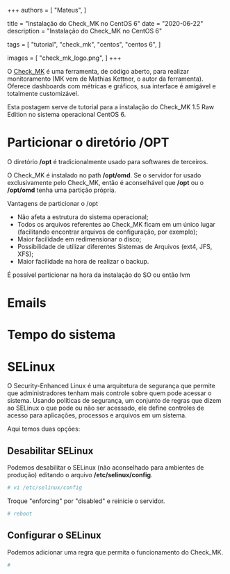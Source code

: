 +++
authors = [
  "Mateus",
]

title = "Instalação do Check_MK no CentOS 6"
date = "2020-06-22"
description = "Instalação do Check_MK no CentOS 6"

tags = [
  "tutorial",
  "check_mk",
  "centos",
  "centos 6",
]

images = [
  "check_mk_logo.png",
]
+++

O [Check_MK](https://checkmk.com/ "Check_MK's Homepage") é uma ferramenta, de código aberto, para realizar monitoramento (MK vem de Mathias Kettner, o autor da ferramenta). Oferece dashboards com métricas e gráficos, sua interface é amigável e totalmente customizável.

Esta postagem serve de tutorial para a instalação do Check_MK 1.5 Raw Edition no sistema operacional CentOS 6.

# Particionar o diretório /OPT

O diretório __/opt__ é tradicionalmente usado para softwares de terceiros.

O Check_MK é instalado no path __/opt/omd__. Se o servidor for usado exclusivamente pelo Check_MK, então é aconselhável que __/opt__ ou o __/opt/omd__ tenha uma partição própria.

Vantagens de particionar o /opt

* Não afeta a estrutura do sistema operacional;
* Todos os arquivos referentes ao Check_MK ficam em um único lugar (facilitando encontrar arquivos de configuração, por exemplo);
* Maior facilidade em redimensionar o disco;
* Possibilidade de utilizar diferentes Sistemas de Arquivos (ext4, JFS, XFS);
* Maior facilidade na hora de realizar o backup.

É possível particionar na hora da instalação do SO ou então lvm


# Emails

# Tempo do sistema

# SELinux

O Security-Enhanced Linux é uma arquitetura de segurança que permite que administradores tenham mais controle sobre quem pode acessar o sistema. Usando políticas de segurança, um conjunto de regras que dizem ao SELinux o que pode ou não ser acessado, ele define controles de acesso para aplicações, processos e arquivos em um sistema.

Aqui temos duas opções:

## Desabilitar SELinux

Podemos desabilitar o SELinux (não aconselhado para ambientes de produção) editando o arquivo __/etc/selinux/config__.

```bash
# vi /etc/selinux/config
```

Troque "enforcing" por "disabled" e reinicie o servidor.

```bash
# reboot
```

## Configurar o SELinux

Podemos adicionar uma regra que permita o funcionamento do Check_MK.

```bash
# 
```